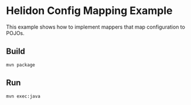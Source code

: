 
# Helidon Config Mapping Example

This example shows how to implement mappers that map configuration
to POJOs.

## Build

```
mvn package
```

## Run

```
mvn exec:java
```

